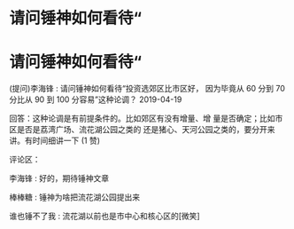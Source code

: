 # 请问锤神如何看待“

# 请问锤神如何看待“

(提问)李海锋 : 请问锤神如何看待“投资选郊区比市区好， 因为毕竟从 60 分到 70 分比从 90 到 100 分容易”这种论调？ 2019-04-19

回答：这种论调是有前提条件的。比如郊区有没有增量、增 量是否确定；比如市区是否是荔湾广场、流花湖公园之类的 还是猪心、天河公园之类的，要分开来讲。有时间细讲一下 (1 赞)

评论区：

李海锋 : 好的，期待锤神文章

棒棒糖 : 锤神为啥把流花湖公园提出来

谁也锤不了我 : 流花湖以前也是市中心和核心区的[微笑]